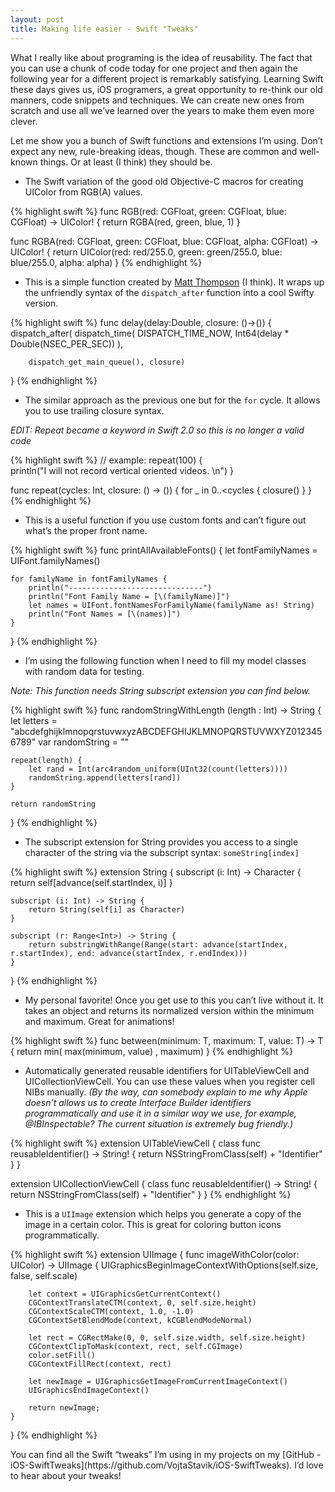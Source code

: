 ```yaml
---
layout: post
title: Making life easier - Swift "Tweaks"
---
```


What I really like about programing is the idea of reusability. The fact that you can use a chunk of code today for one project and then again the following year for a different project is remarkably satisfying. Learning Swift these days gives us, iOS programers, a great opportunity to re-think our old manners, code snippets and techniques. We can create new ones from scratch and use all we’ve learned over the years to make them even more clever.

Let me show you a bunch of Swift functions and extensions I’m using. Don’t expect any new, rule-breaking ideas, though. These are common and well-known things. Or at least (I think) they should be.

<!-- more -->


- The Swift variation of the good old Objective-C macros for creating UIColor from RGB(A) values.  

{% highlight swift %}
func RGB(red: CGFloat, green: CGFloat, blue: CGFloat) -> UIColor! {
    return RGBA(red, green, blue, 1)
}

func RGBA(red: CGFloat, green: CGFloat, blue: CGFloat, alpha: CGFloat) -> UIColor! {
    return UIColor(red: red/255.0, green: green/255.0, blue: blue/255.0, alpha: alpha)
}
{% endhighlight %}




- This is a simple function created by [Matt Thompson](https://twitter.com/mattt) (I think). It wraps up the unfriendly syntax of the ```dispatch_after``` function into a cool Swifty version.

{% highlight swift %}
func delay(delay:Double, closure:  ()->()) {
    dispatch_after(
        dispatch_time(
            DISPATCH_TIME_NOW,
            Int64(delay * Double(NSEC_PER_SEC))
        ),

        dispatch_get_main_queue(), closure)
}
{% endhighlight %}





- The similar approach as the previous one but for the ```for``` cycle. It allows you to use trailing closure syntax.

*EDIT: Repeat became a keyword in Swift 2.0 so this is no longer a valid code*

{% highlight swift %}
// example:
repeat(100) {    
    println("I will not record vertical oriented videos. \n")
}

func repeat(cycles: Int, closure: () -> ()) {
    for _ in 0..<cycles {
        closure()
    }
}
{% endhighlight %}


- This is a useful function if you use custom fonts and can’t figure out what’s the proper front name.

{% highlight swift %}
func printAllAvailableFonts() {
    let fontFamilyNames = UIFont.familyNames()

    for familyName in fontFamilyNames {        
        println("------------------------------")
        println("Font Family Name = [\(familyName)]")
        let names = UIFont.fontNamesForFamilyName(familyName as! String)
        println("Font Names = [\(names)]")
    }
}
{% endhighlight %}


- I’m using the following function when I need to fill my model classes with random data for testing. 

*Note: This function needs String subscript extension you can find below.* 

{% highlight swift %}
func randomStringWithLength (length : Int) -> String {
    let letters = "abcdefghijklmnopqrstuvwxyzABCDEFGHIJKLMNOPQRSTUVWXYZ0123456789"
    var randomString = ""
    
    repeat(length) {
        let rand = Int(arc4random_uniform(UInt32(count(letters))))
        randomString.append(letters[rand])
    }

    return randomString
}
{% endhighlight %}



- The subscript extension for String provides you access to a single character of the string via the subscript syntax: ```someString[index]```

{% highlight swift %}
extension String {
    subscript (i: Int) -> Character {
        return self[advance(self.startIndex, i)]
    }
    
    subscript (i: Int) -> String {
        return String(self[i] as Character)
    }
    
    subscript (r: Range<Int>) -> String {
        return substringWithRange(Range(start: advance(startIndex, r.startIndex), end: advance(startIndex, r.endIndex)))
    }
}
{% endhighlight %}




- My personal favorite! Once you get use to this you can’t live without it. It takes an object and returns its normalized version within the minimum and maximum. Great for animations!

{% highlight swift %}
func between<T : Comparable>(minimum: T, maximum: T, value: T) -> T {
    return min( max(minimum, value) , maximum)
}
{% endhighlight %}





- Automatically generated reusable identifiers for UITableViewCell and UICollectionViewCell. You can use these values when you register cell NIBs manually. 
*(By the way, can somebody explain to me why Apple doesn’t allows us to create Interface Builder identifiers programmatically and use it in a similar way we use, for example, @IBInspectable? The current situation is extremely bug friendly.)*

{% highlight swift %}
extension UITableViewCell {
    class func reusableIdentifier() -> String! {
        return NSStringFromClass(self) + "Identifier"
    }
}

extension UICollectionViewCell {
    class func reusableIdentifier() -> String! {
        return NSStringFromClass(self) + "Identifier"
    }
}
{% endhighlight %}






- This is a ```UIImage``` extension which helps you generate a copy of the image in a certain color. This is great for coloring button icons programmatically.

{% highlight swift %}
extension UIImage {	
    func imageWithColor(color: UIColor) -> UIImage {
        UIGraphicsBeginImageContextWithOptions(self.size, false, self.scale)

        let context = UIGraphicsGetCurrentContext()
        CGContextTranslateCTM(context, 0, self.size.height)
        CGContextScaleCTM(context, 1.0, -1.0)
        CGContextSetBlendMode(context, kCGBlendModeNormal)

        let rect = CGRectMake(0, 0, self.size.width, self.size.height)
        CGContextClipToMask(context, rect, self.CGImage)
        color.setFill()
        CGContextFillRect(context, rect)

        let newImage = UIGraphicsGetImageFromCurrentImageContext()
        UIGraphicsEndImageContext()
            
        return newImage;
    }
}
{% endhighlight %}


<p></p>
You can find all the Swift “tweaks” I’m using in my projects on my [GitHub - iOS-SwiftTweaks](https://github.com/VojtaStavik/iOS-SwiftTweaks). I’d love to hear about your tweaks!
